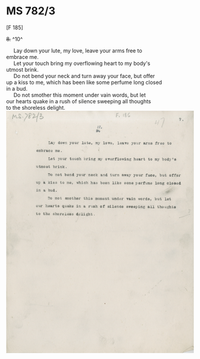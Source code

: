 # MS 782/3 

[F 185]

~~8.~~ ^10^ 

&nbsp;&nbsp;&nbsp;&nbsp;&nbsp;Lay down your lute, my love, leave your arms free to \
embrace me. \
&nbsp;&nbsp;&nbsp;&nbsp;&nbsp;Let your touch bring my overflowing heart to my body's \
utmost brink. \
&nbsp;&nbsp;&nbsp;&nbsp;&nbsp;Do not bend your neck and turn away your face, but offer \
up a kiss to me, which has been like some perfume long closed \
in a bud. \
&nbsp;&nbsp;&nbsp;&nbsp;&nbsp;Do not smother this moment under vain words, but let \
our hearts quake in a rush of silence sweeping all thoughts \
to the shoreless delight. 
![p72](MS782_3-072.jpg)
